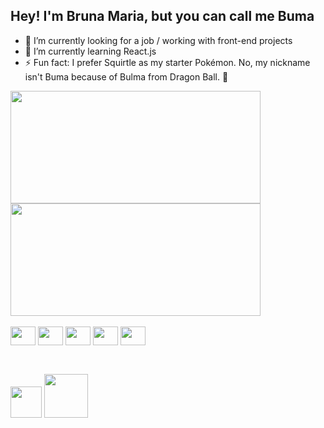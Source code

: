 ## Hey! I'm Bruna Maria, but you can call me Buma


- 🔭 I’m currently looking for a job / working with front-end projects
- 🌱 I’m currently learning React.js
- ⚡ Fun fact: I prefer Squirtle as my starter Pokémon. No, my nickname isn't Buma because of Bulma from Dragon Ball. 🤣
<div>
<img height="180em" width="400em" src="https://github-readme-stats.vercel.app/api?username=bmtoledo&show_icons=true&theme=buefy&hide_border=true" />
<img height="180em" width="400em" src="https://github-readme-stats.vercel.app/api/top-langs/?username=bmtoledo&layout=compact&theme=buefy&hide_border=true" />
</div>
<div style="display: inline-block"><br>
<img align="center" height="30" width="40" src="https://cdn.jsdelivr.net/gh/devicons/devicon/icons/html5/html5-original.svg" />
<img align="center" height="30" width="40" src="https://cdn.jsdelivr.net/gh/devicons/devicon/icons/css3/css3-original.svg" />
<img align="center" height="30" width="40" src="https://cdn.jsdelivr.net/gh/devicons/devicon/icons/photoshop/photoshop-plain.svg" />
<img align="center" height="30" width="40" src="https://cdn.jsdelivr.net/gh/devicons/devicon/icons/illustrator/illustrator-plain.svg" />
<img align="center" height="30" width="40" src="https://cdn.jsdelivr.net/gh/devicons/devicon/icons/aftereffects/aftereffects-original.svg" />
</div>

## 
<div style="display: inline-block"><br>
<a href="mailto:bm.toledo94@gmail.com"><img width="50px" src="https://img.shields.io/badge/Gmail-D14836?style=for-the-badge&logo=gmail&logoColor=white" /></a>
<a href="www.linkedin.com/in/bruna-maria-toledo"><img width="70px" src="https://img.shields.io/badge/LinkedIn-0077B5?style=for-the-badge&logo=linkedin&logoColor=white"/></a>
</div>

